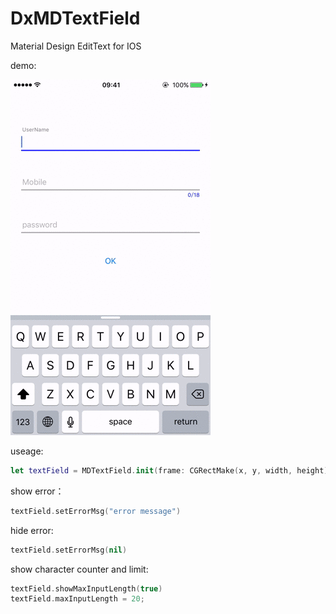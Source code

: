 # DxMDTextField
Material Design EditText for IOS

demo:

![image](https://github.com/StevenDXC/DxMDTextField/blob/master/img/demo.gif)



useage:
```swift
let textField = MDTextField.init(frame: CGRectMake(x, y, width, height))
```
show error：
```swift
textField.setErrorMsg("error message")
```
hide error:
```swift
textField.setErrorMsg(nil)
```
show character counter and limit:
```swift
textField.showMaxInputLength(true)
textField.maxInputLength = 20;
```
